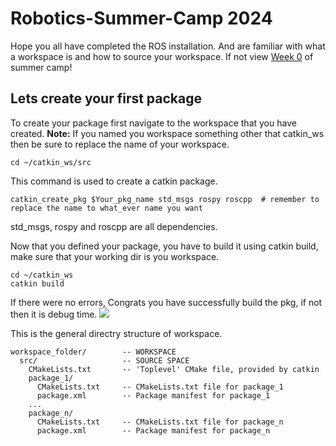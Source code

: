 <h1>Robotics-Summer-Camp 2024</h1> 

Hope you all have completed the ROS installation. And are familiar with what a workspace is and how to source your workspace. If not view [Week 0](https://github.com/Robotics-Club-IIT-BHU/Robotics-Camp-2024/tree/week-1/Robo_Summer_camp_24-Week0) of summer camp!

## Lets create your first package
To create your package first navigate to the workspace that you have created.
**Note:** If you named you workspace something other that catkin_ws then be sure to replace the name of your workspace.

```
cd ~/catkin_ws/src
```
This command is used to create a catkin package.
```
catkin_create_pkg $Your_pkg_name std_msgs rospy roscpp  # remember to replace the name to what_ever name you want
```
std_msgs, rospy and roscpp are all dependencies.

Now that you defined your package, you have to build it using catkin build, make sure that your working dir is you workspace.
```
cd ~/catkin_ws
catkin build
```

If there were no errors, Congrats you have successfully build the pkg, if not then it is debug time.
<img src="Robo_Summer_camp_24-Week1/assests/serious.gif"/>

This is the general directry structure of workspace.
```
workspace_folder/        -- WORKSPACE
  src/                   -- SOURCE SPACE
    CMakeLists.txt       -- 'Toplevel' CMake file, provided by catkin
    package_1/
      CMakeLists.txt     -- CMakeLists.txt file for package_1
      package.xml        -- Package manifest for package_1
    ...
    package_n/
      CMakeLists.txt     -- CMakeLists.txt file for package_n
      package.xml        -- Package manifest for package_n
```